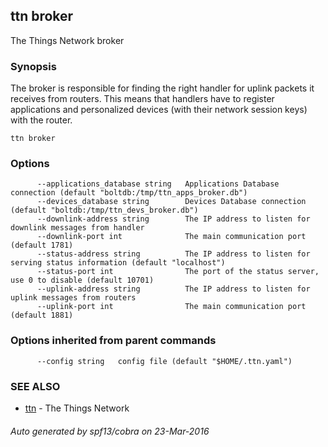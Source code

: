 ## ttn broker

The Things Network broker

### Synopsis



The broker is responsible for finding the right handler for uplink packets it
receives from routers. This means that handlers have to register applications
and personalized devices (with their network session keys) with the router.
	

```
ttn broker
```

### Options

```
      --applications_database string   Applications Database connection (default "boltdb:/tmp/ttn_apps_broker.db")
      --devices_database string        Devices Database connection (default "boltdb:/tmp/ttn_devs_broker.db")
      --downlink-address string        The IP address to listen for downlink messages from handler
      --downlink-port int              The main communication port (default 1781)
      --status-address string          The IP address to listen for serving status information (default "localhost")
      --status-port int                The port of the status server, use 0 to disable (default 10701)
      --uplink-address string          The IP address to listen for uplink messages from routers
      --uplink-port int                The main communication port (default 1881)
```

### Options inherited from parent commands

```
      --config string   config file (default "$HOME/.ttn.yaml")
```

### SEE ALSO
* [ttn](ttn)	 - The Things Network

###### Auto generated by spf13/cobra on 23-Mar-2016
